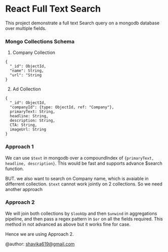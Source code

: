 # React Full Text Search

This project demonstrate a full text Search query on a mongodb database over multiple fields.

### Mongo Collections Schema

1. Company Collection
  ```
  {
    "_id": ObjectId,
    "name": String,
    "url": "String
  }
  ```
2. Ad Collection
  ```
  {
    "_id": ObjectId,
    "companyId": {type: ObjectId, ref: "Company"},
    primaryText: String,
    headline: String,
    description: String,
    CTA: String,
    imageUrl: String
  }
  ```

### Approach 1

We can use `$text` in mongodb over a compoundIndex of `{primaryText, headline, description}`. This would be fast and supports advance $search function.

BUT. we also want to search on Company name, which is avaiable in differrent collection. `$text` cannot work jointly on 2 collections. So we need another approach

### Approach 2

We will join both collections by `$lookUp` and then `$unwind` in aggregations pipeline, and then pass a regex pattern in `$or` on all the fields required.
This method in not advanced as above but it works fine for case.

Hence we are using Approach 2.

@author: shavika619@gmail.com

